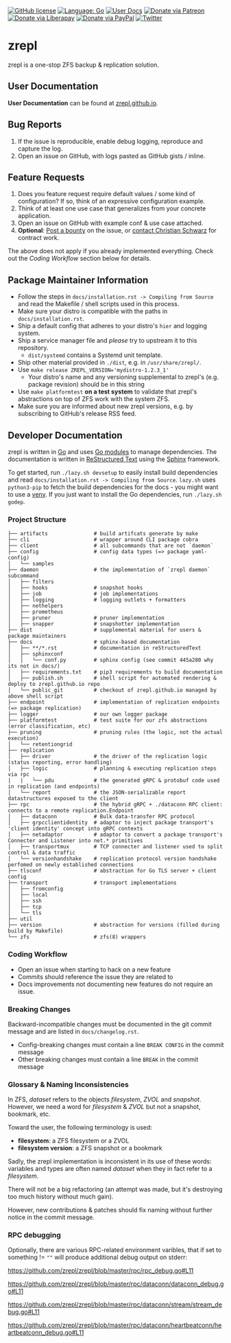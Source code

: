 [![GitHub license](https://img.shields.io/github/license/zrepl/zrepl.svg)](https://github.com/zrepl/zrepl/blob/master/LICENSE)
[![Language: Go](https://img.shields.io/badge/language-Go-6ad7e5.svg)](https://golang.org/)
[![User Docs](https://img.shields.io/badge/docs-web-blue.svg)](https://zrepl.github.io)
[![Donate via Patreon](https://img.shields.io/endpoint.svg?url=https%3A%2F%2Fshieldsio-patreon.herokuapp.com%2Fzrepl%2Fpledges&style=flat&color=yellow)](https://www.patreon.com/zrepl)
[![Donate via Liberapay](https://img.shields.io/liberapay/receives/zrepl.svg?logo=liberapay)](https://liberapay.com/zrepl/donate)
[![Donate via PayPal](https://img.shields.io/badge/donate-paypal-yellow.svg)](https://www.paypal.com/cgi-bin/webscr?cmd=_s-xclick&hosted_button_id=R5QSXJVYHGX96)
[![Twitter](https://img.shields.io/twitter/url/https/github.com/zrepl/zrepl.svg?style=social)](https://twitter.com/intent/tweet?text=Wow:&url=https%3A%2F%2Fgithub.com%2Fzrepl%2Fzrepl)

# zrepl
zrepl is a one-stop ZFS backup & replication solution.

## User Documentation

**User Documentation** can be found at [zrepl.github.io](https://zrepl.github.io).

## Bug Reports

1. If the issue is reproducible, enable debug logging, reproduce and capture the log.
2. Open an issue on GitHub, with logs pasted as GitHub gists / inline.

## Feature Requests

1. Does you feature request require default values / some kind of configuration?
   If so, think of an expressive configuration example.
2. Think of at least one use case that generalizes from your concrete application.
3. Open an issue on GitHub with example conf & use case attached.
4. **Optional**: [Post a bounty](https://www.bountysource.com/teams/zrepl) on the issue, or [contact Christian Schwarz](https://cschwarz.com) for contract work.

The above does not apply if you already implemented everything.
Check out the *Coding Workflow* section below for details.

## Package Maintainer Information

* Follow the steps in `docs/installation.rst -> Compiling from Source` and read the Makefile / shell scripts used in this process.
* Make sure your distro is compatible with the paths in `docs/installation.rst`.
* Ship a default config that adheres to your distro's `hier` and logging system.
* Ship a service manager file and _please_ try to upstream it to this repository.
  * `dist/systemd` contains a Systemd unit template.
* Ship other material provided in `./dist`, e.g. in `/usr/share/zrepl/`.
* Use `make release ZREPL_VERSION='mydistro-1.2.3_1'`
    * Your distro's name and any versioning supplemental to zrepl's (e.g. package revision) should be in this string
* Use `make platformtest` **on a test system** to validate that zrepl's abstractions on top of ZFS work with the system ZFS.
* Make sure you are informed about new zrepl versions, e.g. by subscribing to GitHub's release RSS feed.

## Developer Documentation

zrepl is written in [Go](https://golang.org) and uses [Go modules](https://github.com/golang/go/wiki/Modules) to manage dependencies.
The documentation is written in [ReStructured Text](http://docutils.sourceforge.net/rst.html) using the [Sphinx](https://www.sphinx-doc.org) framework.

To get started, run `./lazy.sh devsetup` to easily install build dependencies and read `docs/installation.rst -> Compiling from Source`.
`lazy.sh` uses `python3-pip` to fetch the build dependencies for the docs - you might want to use a [venv](https://docs.python.org/3/library/venv.html).
If you just want to install the Go dependencies, run `./lazy.sh godep`.

### Project Structure

```
├── artifacts               # build artifcats generate by make
├── cli                     # wrapper around CLI package cobra
├── client                  # all subcommands that are not `daemon`
├── config                  # config data types (=> package yaml-config)
│   └── samples
├── daemon                  # the implementation of `zrepl daemon` subcommand
│   ├── filters
│   ├── hooks               # snapshot hooks
│   ├── job                 # job implementations
│   ├── logging             # logging outlets + formatters
│   ├── nethelpers
│   ├── prometheus
│   ├── pruner              # pruner implementation
│   ├── snapper             # snapshotter implementation
├── dist                    # supplemental material for users & package maintainers
├── docs                    # sphinx-based documentation
│   ├── **/*.rst            # documentation in reStructuredText
│   ├── sphinxconf
│   │   └── conf.py         # sphinx config (see commit 445a280 why its not in docs/)
│   ├── requirements.txt    # pip3 requirements to build documentation
│   ├── publish.sh          # shell script for automated rendering & deploy to zrepl.github.io repo
│   └── public_git          # checkout of zrepl.github.io managed by above shell script
├── endpoint                # implementation of replication endpoints (=> package replication)
├── logger                  # our own logger package
├── platformtest            # test suite for our zfs abstractions (error classification, etc)
├── pruning                 # pruning rules (the logic, not the actual execution)
│   └── retentiongrid
├── replication
│   ├── driver              # the driver of the replication logic (status reporting, error handling)
│   ├── logic               # planning & executing replication steps via rpc
|   |   └── pdu             # the generated gRPC & protobuf code used in replication (and endpoints)
│   └── report              # the JSON-serializable report datastructures exposed to the client
├── rpc                     # the hybrid gRPC + ./dataconn RPC client: connects to a remote replication.Endpoint
│   ├── dataconn            # Bulk data-transfer RPC protocol
│   ├── grpcclientidentity  # adaptor to inject package transport's 'client identity' concept into gRPC contexts
│   ├── netadaptor          # adaptor to convert a package transport's Connecter and Listener into net.* primitives
│   ├── transportmux        # TCP connecter and listener used to split control & data traffic
│   └── versionhandshake    # replication protocol version handshake perfomed on newly established connections
├── tlsconf                 # abstraction for Go TLS server + client config
├── transport               # transport implementations
│   ├── fromconfig
│   ├── local
│   ├── ssh
│   ├── tcp
│   └── tls
├── util
├── version                 # abstraction for versions (filled during build by Makefile)
└── zfs                     # zfs(8) wrappers
```

### Coding Workflow

* Open an issue when starting to hack on a new feature
* Commits should reference the issue they are related to
* Docs improvements not documenting new features do not require an issue.

### Breaking Changes

Backward-incompatible changes must be documented in the git commit message and are listed in `docs/changelog.rst`.

* Config-breaking changes must contain a line `BREAK CONFIG` in the commit message
* Other breaking changes must contain a line `BREAK` in the commit message

### Glossary & Naming Inconsistencies

In ZFS, *dataset* refers to the objects *filesystem*, *ZVOL* and *snapshot*. <br />
However, we need a word for *filesystem* & *ZVOL* but not a snapshot, bookmark, etc.

Toward the user, the following terminology is used:

* **filesystem**: a ZFS filesystem or a ZVOL
* **filesystem version**: a ZFS snapshot or a bookmark

Sadly, the zrepl implementation is inconsistent in its use of these words:
variables and types are often named *dataset* when they in fact refer to a *filesystem*.

There will not be a big refactoring (an attempt was made, but it's destroying too much history without much gain).

However, new contributions & patches should fix naming without further notice in the commit message.

### RPC debugging

Optionally, there are various RPC-related environment varibles, that if set to something != `""` will produce additional debug output on stderr:

https://github.com/zrepl/zrepl/blob/master/rpc/rpc_debug.go#L11

https://github.com/zrepl/zrepl/blob/master/rpc/dataconn/dataconn_debug.go#L11

https://github.com/zrepl/zrepl/blob/master/rpc/dataconn/stream/stream_debug.go#L11

https://github.com/zrepl/zrepl/blob/master/rpc/dataconn/heartbeatconn/heartbeatconn_debug.go#L11

